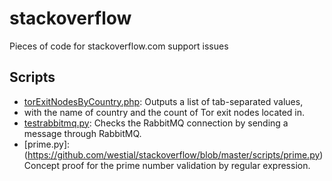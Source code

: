 # stackoverflow #
Pieces of code for stackoverflow.com support issues

## Scripts ##

* [torExitNodesByCountry.php](https://github.com/westial/stackoverflow/blob/master/scripts/torExitNodesByCountry.php): Outputs a list of tab-separated values,
 * with the name of country and the count of Tor exit nodes located in. 
* [testrabbitmq.py](https://github.com/westial/stackoverflow/blob/master/scripts/testrabbitmq.py): Checks the RabbitMQ connection by sending a message through RabbitMQ.
* [prime.py]:(https://github.com/westial/stackoverflow/blob/master/scripts/prime.py) Concept proof for the prime number validation by regular 
  expression.
